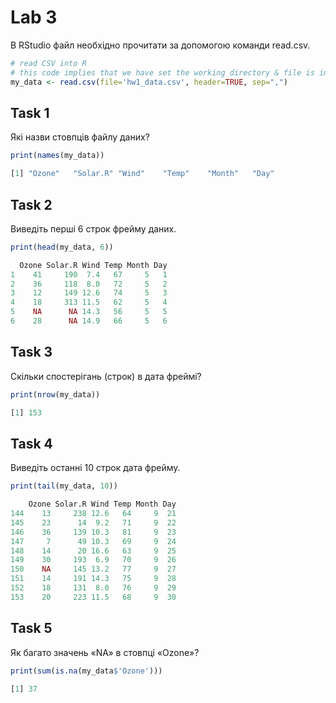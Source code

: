 # Lab 3
В RStudio файл необхідно прочитати за допомогою команди read.csv.

```R
# read CSV into R
# this code implies that we have set the working directory & file is in the root of it
my_data <- read.csv(file='hw1_data.csv', header=TRUE, sep=",")
```

## Task 1

Які назви стовпців файлу даних?


```R
print(names(my_data))
```
```R
[1] "Ozone"   "Solar.R" "Wind"    "Temp"    "Month"   "Day" 
```

## Task 2

Виведіть перші 6 строк фрейму даних.


```R
print(head(my_data, 6))
```
```R
  Ozone Solar.R Wind Temp Month Day
1    41     190  7.4   67     5   1
2    36     118  8.0   72     5   2
3    12     149 12.6   74     5   3
4    18     313 11.5   62     5   4
5    NA      NA 14.3   56     5   5
6    28      NA 14.9   66     5   6
```

## Task 3

Скільки спостерігань (строк) в дата фреймі?


```R
print(nrow(my_data))
```
```R
[1] 153
```

## Task 4

Виведіть останні 10 строк дата фрейму.


```R
print(tail(my_data, 10))
```
```R
    Ozone Solar.R Wind Temp Month Day
144    13     238 12.6   64     9  21
145    23      14  9.2   71     9  22
146    36     139 10.3   81     9  23
147     7      49 10.3   69     9  24
148    14      20 16.6   63     9  25
149    30     193  6.9   70     9  26
150    NA     145 13.2   77     9  27
151    14     191 14.3   75     9  28
152    18     131  8.0   76     9  29
153    20     223 11.5   68     9  30
```

## Task 5

Як багато значень «NA» в стовпці «Ozone»?


```R
print(sum(is.na(my_data$'Ozone')))
```
```R
[1] 37
```